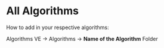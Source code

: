 # All Algorithms

How to add in your respective algorithms:

Algorithms VE → Algorithms →  **Name of the Algorithm** Folder
